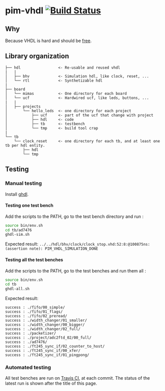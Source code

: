 # pim-vhdl [![Build Status](https://travis-ci.org/RandomReaper/pim-vhdl.svg?branch=master)](https://travis-ci.org/RandomReaper/pim-vhdl)

## Why
Because VHDL is hard and should be [free](https://fsf.org/).

## Library organization
```
├── hdl					<- Re-usable and reused vhdl
|   |
│   ├── bhv				<- Simulation hdl, like clock, reset, ...
│   └── rtl				<- Synthetizable hdl
|
├── board
│   └── mimas			<- One directory for each board
│	└── ucf				<- Hardwired ucf, like leds, buttons, ...
|	|
│	├── projects
│		└── hello_leds	<- one directory for each project
│			├── ucf		<- part of the ucf that change with project
│			├── hdl		<- code
│			├── tb		<- testbench
│			└── tmp		<- build tool crap
|
└── tb
	└── clock_reset		<- one directory for each tb, and at least one tb per hdl entity.
		├── hdl
		└── tmp
```

## Testing
### Manual testing
Install [ghdl](https://github.com/tgingold/ghdl).

#### Testing one test bench
Add the scripts to the PATH, go to the test bench directory and run :
```bash
source bin/env.sh
cd tb/ad7476
ghdl-sim.sh
```
Expected result: ```../../hdl/bhv/clock/clock_stop.vhd:52:8:@100875ns:(assertion note): PIM_VHDL_SIMULATION_DONE```

#### Testing all the test benches
Add the scripts to the PATH, go to the test benches and run them all :
```bash
source bin/env.sh
cd tb
ghdl-all.sh
```
Expected result:
```
success : ./fifo/00_simple/
success : ./fifo/01_flags/
success : ./fifo/02_preread/
success : ./width_changer/01_smaller/
success : ./width_changer/00_bigger/
success : ./width_changer/02_full/
success : ./packetizer/
success : ./project/adc2ftd_02/00_full/
success : ./ad7476/
success : ./ft245_sync_if/02_counter_to_host/
success : ./ft245_sync_if/00_xfer/
success : ./ft245_sync_if/01_pingpong/
```

### Automated testing
All test benches are run on [Travis CI](https://travis-ci.org), at each commit. The status of the latest run is shown after the title of this page.


